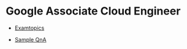 # Google Associate Cloud Engineer

- [Examtopics](https://www.examtopics.com/exams/google/associate-cloud-engineer/view/)
<!--

Q2

You need to create a custom VPC with a single subnet. The subnet's range must be as large as possible. Which range should you use?
A. 0.0.0.0/0
B. 10.0.0.0/8
C. 172.16.0.0/12
D. 192.168.0.0/16

B

In Google Cloud Platform (GCP), when creating a VPC network, you should use the IP ranges that are reserved for private networks as defined by the RFC 1918. Here are the private IP address ranges defined by RFC 1918:

10.0.0.0 to 10.255.255.255 (10.0.0.0/8)
172.16.0.0 to 172.31.255.255 (172.16.0.0/12)
192.168.0.0 to 192.168.255.255 (192.168.0.0/16)
From the provided options:

A. 0.0.0.0/0: This is not a private IP address range. It represents all possible IP addresses.

B. 10.0.0.0/8: This is a private IP range that covers all IP addresses from 10.0.0.0 to 10.255.255.255. It's the largest range among the options.

C. 172.16.0.0/12: This is a private IP range, but it's smaller than 10.0.0.0/8.

D. 192.168.0.0/16: This is also a private IP range, but it's smaller than both B and C.

So, if you want the subnet's range to be as large as possible:

The correct answer is B. 10.0.0.0/8.


Q3

You want to select and configure a cost-effective solution for relational data on Google Cloud Platform. You are working with a small set of operational data in one geographic location. You need to support point-in-time recovery. What should you do?
A. Select Cloud SQL (MySQL). Verify that the enable binary logging option is selected.
B. Select Cloud SQL (MySQL). Select the create failover replicas option.
C. Select Cloud Spanner. Set up your instance with 2 nodes.
D. Select Cloud Spanner. Set up your instance as multi-regional.

A

특정 시점 복구를 사용하려면 바이너리 로깅을 활성화해야 합니다. 

바이너리 로깅을 활성화하면 쓰기 성능이 약간 저하됩니다.

B가 적합하지 않은 이유는 Failover replicas는 특정 시점을 기록하지 않고 복구를 위해 마지막 상태만 백업하기 때문입니다. Cloud Spanner는 대규모 데이터 세트에 적합하므로 C, D가 올바르지 않습니다.


Q4

You want to configure autohealing for network load balancing for a group of Compute Engine instances that run in multiple zones, using the fewest possible steps.
You need to configure re-creation of VMs if they are unresponsive after 3 attempts of 10 seconds each. What should you do?
A. Create an HTTP load balancer with a backend configuration that references an existing instance group. Set the health check to healthy (HTTP)
B. Create an HTTP load balancer with a backend configuration that references an existing instance group. Define a balancing mode and set the maximum RPS to 10.
C. Create a managed instance group. Set the Autohealing health check to healthy (HTTP)
D. Create a managed instance group. Verify that the autoscaling setting is on.

C

A, B에 해당하는 로드 밸런서 상태 확인은 VM을 중지하고 새 VM을 회전시키지 않으며 트래픽을 정상 VM으로 만 리디렉션합니다. 특히 B는 RPS가 균형을 위해 VM에 대한 초당 요청은 치유와 관련 없음

또한, 자동 확장이 관련이 없으므로 D는 잘못되었습니다.


Q5

You are using multiple configurations for gcloud. You want to review the configured Kubernetes Engine cluster of an inactive configuration using the fewest possible steps. What should you do?
A. Use gcloud config configurations describe to review the output.
B. Use gcloud config configurations activate and gcloud config list to review the output.
C. Use kubectl config get-contexts to review the output.
D. Use kubectl config use-context and kubectl config view to review the output.

D

Answer A: Using `gcloud config configurations described` will only show you the details of the current configuration, not the Kubernetes Engine cluster of an inactive configuration.

Answer B: Using `gcloud config configurations activate` and `gcloud config list` to review the output will only show you the list of configurations and activate one of them, but it won't provide you with the details of the Kubernetes Engine cluster of an inactive configuration.

Answer C: Using `kubectl config get-contexts` will only list the available contexts, including their clusters, but it won't provide you with the details of the Kubernetes Engine cluster of an inactive configuration.


Q9

You are deploying an application to App Engine. You want the number of instances to scale based on request rate. You need at least 3 unoccupied instances at all times. Which scaling type should you use?
A. Manual Scaling with 3 instances.
B. Basic Scaling with min_instances set to 3.
C. Basic Scaling with max_instances set to 3.
D. Automatic Scaling with min_idle_instances set to 3.

D

Q11
You need a dynamic way of provisioning VMs on Compute Engine. The exact specifications will be in a dedicated configuration file. You want to follow Google's recommended practices. Which method should you use?
A. Deployment Manager
B. Cloud Composer
C. Managed Instance Group
D. Unmanaged Instance Group

A

Deployment Manager is a configuration management tool that allows you to define and deploy a set of resources, including Compute Engine VMs, in a declarative manner. 

Managed Instance Group (option C) and Unmanaged Instance Group (option D) are Compute Engine features that allow you to group related VM instances and manage them as a single entity. However, they do not provide a dynamic way of provisioning VMs based on a configuration file like Deployment Manager does.

Managed Instance Groups (MIG) and Unmanaged Instance Groups can be used for managing groups of identical instances, but they might not be as suitable for dynamic provisioning based on a configuration file, as they are designed for maintaining a specified number of instances in a group.


Q13
You have a Dockerfile that you need to deploy on Kubernetes Engine. What should you do?
A. Use kubectl app deploy <dockerfilename>.
B. Use gcloud app deploy <dockerfilename>.
C. Create a docker image from the Dockerfile and upload it to Container Registry. Create a Deployment YAML file to point to that image. Use kubectl to create the deployment with that file.
D. Create a docker image from the Dockerfile and upload it to Cloud Storage. Create a Deployment YAML file to point to that image. Use kubectl to create the deployment with that file.

C
도커파일에서 도커 이미지를 만들고 컨테이너 레지스트에 업로드 후 해당 이미지를 가리키는 배포 YAML 파일을 만들어야 함, 또한 kubectl을 사용하여 GKE로 푸시 처리함

참고로 컨테이너 레지스트리는 도커 파일이 저장되는 곳으로 GKE, Cloud Run 또는

App Engine flexible에 배포 가능함

A의 경우는 도커 파일만 언급되었고 컨테이너 이미지가 없어서 불가함


Q20
You created an instance of SQL Server 2017 on Compute Engine to test features in the new version. You want to connect to this instance using the fewest number of steps. What should you do?
A. Install a RDP client on your desktop. Verify that a firewall rule for port 3389 exists.
B. Install a RDP client in your desktop. Set a Windows username and password in the GCP Console. Use the credentials to log in to the instance.
C. Set a Windows password in the GCP Console. Verify that a firewall rule for port 22 exists. Click the RDP button in the GCP Console and supply the credentials to log in.
D. Set a Windows username and password in the GCP Console. Verify that a firewall rule for port 3389 exists. Click the RDP button in the GCP Console, and supply the credentials to log in.

D
RDP 클릭 시 사용자 이름과 암호를 묻는 메시지가 표시되므로
이러한 자격 증명을 설정하고 포트가 열려 있는지 확인 후 연결을 해야 함
RDP 클라이언트를 다운로드해도 콘솔에서 RDP 파일 다운로드가 필요하여 수행 단계가 복잡함

* Remote Desktop Protocol (원격 데스크톱 프로토콜)

Q21
You have one GCP account running in your default region and zone and another account running in a non-default region and zone. You want to start a new
Compute Engine instance in these two Google Cloud Platform accounts using the command line interface. What should you do?
A. Create two configurations using gcloud config configurations create [NAME]. Run gcloud config configurations activate [NAME] to switch between accounts when running the commands to start the Compute Engine instances.
B. Create two configurations using gcloud config configurations create [NAME]. Run gcloud configurations list to start the Compute Engine instances.
C. Activate two configurations using gcloud configurations activate [NAME]. Run gcloud config list to start the Compute Engine instances.
D. Activate two configurations using gcloud configurations activate [NAME]. Run gcloud configurations list to start the Compute Engine instances.

A

두 개의 컨피그를 생성 후 원하는 구성을 활성화하는 것이 맞음

또한 gcloud config list 명령은 현재 활성 구성에 대한 속성을 나열할 뿐 컨피그를 시작하지 않으며

gcloud config configurations create [NAME] 명령어를 사용하는 것이 맞음


Q23
You are building a pipeline to process time-series data. Which Google Cloud Platform services should you put in boxes 1,2,3, and 4?

A. Cloud Pub/Sub, Cloud Dataflow, Cloud Datastore, BigQuery
B. Firebase Messages, Cloud Pub/Sub, Cloud Spanner, BigQuery
C. Cloud Pub/Sub, Cloud Storage, BigQuery, Cloud Bigtable
D. Cloud Pub/Sub, Cloud Dataflow, Cloud Bigtable, BigQuery

D

BigTable은 time-series data 스토리지에 적합함


Q24
You have a project for your App Engine application that serves a development environment. The required testing has succeeded and you want to create a new project to serve as your production environment. What should you do?
A. Use gcloud to create the new project, and then deploy your application to the new project.
B. Use gcloud to create the new project and to copy the deployed application to the new project.
C. Create a Deployment Manager configuration file that copies the current App Engine deployment into a new project.
D. Deploy your application again using gcloud and specify the project parameter with the new project name to create the new project.

A

Option B is wrong as the option to use gcloud app cp does not exist.
Option C is wrong as Deployment Manager does not copy the application, but allows you to specify all the resources needed for your application in a declarative format using yaml


Q27
You have sensitive data stored in three Cloud Storage buckets and have enabled data access logging. You want to verify activities for a particular user for these buckets, using the fewest possible steps. You need to verify the addition of metadata labels and which files have been viewed from those buckets. What should you do?
A. Using the GCP Console, filter the Activity log to view the information.
B. Using the GCP Console, filter the Stackdriver log to view the information.
C. View the bucket in the Storage section of the GCP Console.
D. Create a trace in Stackdriver to view the information.

A

활동 로깅은 앱 사용자의 요청을 참조하기 때문

활동 로그와 감사 로그는 모두 stackdriver 로그이나 활동 로그는 사용자의 요청을 참조하고

감사 로그는 관리자의 요청을 참조함. 질문은 특정 사용자의 활동을 확인하고 싶다고 함


Q28
You are the project owner of a GCP project and want to delegate control to colleagues to manage buckets and files in Cloud Storage. You want to follow Google- recommended practices. Which IAM roles should you grant your colleagues?

A. Project Editor
B. Storage Admin
C. Storage Object Admin
D. Storage Object Creator

​

정답 : B

스토리지 관리자는 버킷 및 객체에 대한 모든 권한을 부여함
delegate를 통해 colleagues(동료)에게 권한을 위임한다는 문제가 핵심
(C) doesn't have control over the buckets.

Q29

You have an object in a Cloud Storage bucket that you want to share with an external company. The object contains sensitive data. You want access to the content to be removed after four hours. The external company does not have a Google account to which you can grant specific user-based access privileges. You want to use the most secure method that requires the fewest steps. What should you do?
A. Create a signed URL with a four-hour expiration and share the URL with the company.
B. Set object access to 'public' and use object lifecycle management to remove the object after four hours.
C. Configure the storage bucket as a static website and furnish the object's URL to the company. Delete the object from the storage bucket after four hours.
D. Create a new Cloud Storage bucket specifically for the external company to access. Copy the object to that bucket. Delete the bucket after four hours have passed.

A
Signed URL 사용하면 시간제한을 둘 수 있음
Answer C is incorrect because configuring the storage bucket as a static website would make the entire bucket contents available publicly, which is not secure.

Q30
You are creating a Google Kubernetes Engine (GKE) cluster with a cluster autoscaler feature enabled. You need to make sure that each node of the cluster will run a monitoring pod that sends container metrics to a third-party monitoring solution. What should you do?
A. Deploy the monitoring pod in a StatefulSet object.
B. Deploy the monitoring pod in a DaemonSet object.
C. Reference the monitoring pod in a Deployment object.
D. Reference the monitoring pod in a cluster initializer at the GKE cluster creation time.

B

Daemonset 개체에 모니터링 pod을 배포하면 모든 컨테니어 측정 항목을 내보낼 수 있음

DaemonSets ensure that one running instance of the pod is scheduled on every node in the cluster. This means that even if the cluster autoscaler scales the cluster up or down, the monitoring pod will continue to run on each node.


Q31
You want to send and consume Cloud Pub/Sub messages from your App Engine application. The Cloud Pub/Sub API is currently disabled. You will use a service account to authenticate your application to the API. You want to make sure your application can use Cloud Pub/Sub. What should you do?
A. Enable the Cloud Pub/Sub API in the API Library on the GCP Console.
B. Rely on the automatic enablement of the Cloud Pub/Sub API when the Service Account accesses it.
C. Use Deployment Manager to deploy your application. Rely on the automatic enablement of all APIs used by the application being deployed.
D. Grant the App Engine Default service account the role of Cloud Pub/Sub Admin. Have your application enable the API on the first connection to Cloud Pub/ Sub.

A
프로젝트에 Pub/Sub API 사용 설정을 먼저 활성화해야 함

Q34
You want to verify the IAM users and roles assigned within a GCP project named my-project. What should you do?
A. Run gcloud iam roles list. Review the output section.
B. Run gcloud iam service-accounts list. Review the output section.
C. Navigate to the project and then to the IAM section in the GCP Console. Review the members and roles.
D. Navigate to the project and then to the Roles section in the GCP Console. Review the roles and status.

C

프로젝트 선택 후 IAM 클릭 후 사용자와 역할을 확인해야 돼서 C가 정답

A는 역할에 대한 정보만 제공해서 오답, B는 서비스 계정만 제공해서 오답

D는 IAM 내부에 있는 내용이라서 오답

To verify the IAM users and roles assigned within a GCP project, you can navigate to the project and then to the IAM section in the GCP Console. In the IAM section, you can review the members and roles assigned to the project. This will allow you to see who has what level of access to the project resources.

Answer A is incorrect because it lists the roles available in the project, but it does not show the IAM users and roles assigned to those roles.

Answer B is incorrect because it lists the service accounts in the project, but it does not show the IAM users and roles assigned to those service accounts.

Answer D is incorrect because it lists the roles available in the project, but it does not show the IAM users and roles assigned to those roles.

Q37
You created a Google Cloud Platform project with an App Engine application inside the project. You initially configured the application to be served from the us- central region. Now you want the application to be served from the asia-northeast1 region. What should you do?
A. Change the default region property setting in the existing GCP project to asia-northeast1.
B. Change the region property setting in the existing App Engine application from us-central to asia-northeast1.
C. Create a second App Engine application in the existing GCP project and specify asia-northeast1 as the region to serve your application.
D. Create a new GCP project and create an App Engine application inside this new project. Specify asia-northeast1 as the region to serve your application.

D

프로젝트 내에 App Engine 애플리케이션이 하나만 있을 수 있기 때문
C는 GCP에 두 개의 앱 엔진 애플리케이션이 있을 수 없기 때문에 오답
또한, 생성된 후 App Engine 애플리케이션의 위치를 변경할 수 없기 때문에 A, B는 오답

Q40
You have an instance group that you want to load balance. You want the load balancer to terminate the client SSL session. The instance group is used to serve a public web application over HTTPS. You want to follow Google-recommended practices. What should you do?
A. Configure an HTTP(S) load balancer.
B. Configure an internal TCP load balancer.
C. Configure an external SSL proxy load balancer.
D. Configure an external TCP proxy load balancer.

A

Google recommends using an HTTP(S) load balancer for terminating SSL sessions and load-balancing traffic to an instance group serving a public web application over HTTPS.

Q41

You have 32 GB of data in a single file that you need to upload to a Nearline Storage bucket. The WAN connection you are using is rated at 1 Gbps, and you are the only one on the connection. You want to use as much of the rated 1 Gbps as possible to transfer the file rapidly. How should you upload the file?
A. Use the GCP Console to transfer the file instead of gsutil.
B. Enable parallel composite uploads using gsutil on the file transfer.
C. Decrease the TCP window size on the machine initiating the transfer.
D. Change the storage class of the bucket from Nearline to Multi-Regional.

B

Correct answer is B as the bandwidth is good and its a single file, gsutil parallel composite uploads can be used to split the large file and upload in parallel.Refer GCP documentation

Q47
You want to configure 10 Compute Engine instances for availability when maintenance occurs. Your requirements state that these instances should attempt to automatically restart if they crash. Also, the instances should be highly available including during system maintenance. What should you do?
A. Create an instance template for the instances. Set the 'Automatic Restart' to on. Set the 'On-host maintenance' to Migrate VM instance. Add the instance template to an instance group.
B. Create an instance template for the instances. Set 'Automatic Restart' to off. Set 'On-host maintenance' to Terminate VM instances. Add the instance template to an instance group.
C. Create an instance group for the instances. Set the 'Autohealing' health check to healthy (HTTP).
D. Create an instance group for the instance. Verify that the 'Advanced creation options' setting for 'do not retry machine creation' is set to off.

A

Q48
C. Set Content-Type metadata to application/pdf on the PDF file objects.


Q49
You have a virtual machine that is currently configured with 2 vCPUs and 4 GB of memory. It is running out of memory. You want to upgrade the virtual machine to have 8 GB of memory. What should you do?
A. Rely on live migration to move the workload to a machine with more memory.
B. Use gcloud to add metadata to the VM. Set the key to required-memory-size and the value to 8 GB.
C. Stop the VM, change the machine type to n1-standard-8, and start the VM.
D. Stop the VM, increase the memory to 8 GB, and start the VM.

D

n1-standard-8은 8GB 메모리가 아니라 8개의 CPU 사용을 의미함

VM 인스턴스를 중지하지 않고 메모리 증설은 불가함

Q50
You have production and test workloads that you want to deploy on Compute Engine. Production VMs need to be in a different subnet than the test VMs. All the
VMs must be able to reach each other over Internal IP without creating additional routes. You need to set up VPC and the 2 subnets. Which configuration meets these requirements?
A. Create a single custom VPC with 2 subnets. Create each subnet in a different region and with a different CIDR range.
B. Create a single custom VPC with 2 subnets. Create each subnet in the same region and with the same CIDR range.
C. Create 2 custom VPCs, each with a single subnet. Create each subnet in a different region and with a different CIDR range.
D. Create 2 custom VPCs, each with a single subnet. Create each subnet in the same region and with the same CIDR range.

A
동일한 지역에서 같은 CIDR IP 범위를 가질 수 없기 때문에 B는 답이 아님

서브넷의 기본 및 보조 범위는 할당 된 범위, 동일한 네트워크에 있는 

다른 서브넷의 기본 또는 보조 범위와 겹칠 수 없음. 

또한, VPC는 본질적으로 글로벌이며, 서브넷은 지역적이지만 전 세계적으로 연결됨

그래서 서로 다른 서브넷에 대해 1개의 VPC와 서로 다른 CIDR을 만드는 것이 목적으로 충분함


Q52
Your company has a Google Cloud Platform project that uses BigQuery for data warehousing. Your data science team changes frequently and has few members.
You need to allow members of this team to perform queries. You want to follow Google-recommended practices. What should you do?
A. 1. Create an IAM entry for each data scientist's user account. 2. Assign the BigQuery jobUser role to the group.
B. 1. Create an IAM entry for each data scientist's user account. 2. Assign the BigQuery dataViewer user role to the group.
C. 1. Create a dedicated Google group in Cloud Identity. 2. Add each data scientist's user account to the group. 3. Assign the BigQuery jobUser role to the group.
D. 1. Create a dedicated Google group in Cloud Identity. 2. Add each data scientist's user account to the group. 3. Assign the BigQuery dataViewer user role to the group.

C

dataViewer는 사용자가 뷰에서 쿼리를 수행하고 데이터를 가져올 수 없어 B, D는 오답

Q53
A. 1. Create an ingress firewall rule with the following settings: ג€¢ Targets: all instances ג€¢ Source filter: IP ranges (with the range set to 10.0.2.0/24) ג€¢ Protocols: allow all 2. Create an ingress firewall rule with the following settings: ג€¢ Targets: all instances ג€¢ Source filter: IP ranges (with the range set to 10.0.1.0/24) ג€¢ Protocols: allow all
B. 1. Create an ingress firewall rule with the following settings: ג€¢ Targets: all instances with tier #2 service account ג€¢ Source filter: all instances with tier #1 service account ג€¢ Protocols: allow TCP:8080 2. Create an ingress firewall rule with the following settings: ג€¢ Targets: all instances with tier #3 service account ג€¢ Source filter: all instances with tier #2 service account ג€¢ Protocols: allow TCP: 8080
C. 1. Create an ingress firewall rule with the following settings: ג€¢ Targets: all instances with tier #2 service account ג€¢ Source filter: all instances with tier #1 service account ג€¢ Protocols: allow all 2. Create an ingress firewall rule with the following settings: ג€¢ Targets: all instances with tier #3 service account ג€¢ Source filter: all instances with tier #2 service account ג€¢ Protocols: allow all
D. 1. Create an egress firewall rule with the following settings: ג€¢ Targets: all instances ג€¢ Source filter: IP ranges (with the range set to 10.0.2.0/24) ג€¢ Protocols: allow TCP: 8080 2. Create an egress firewall rule with the following settings: ג€¢ Targets: all instances ג€¢ Source filter: IP ranges (with the range set to 10.0.1.0/24) ג€¢ Protocols: allow TCP: 8080

B

This question is designed to waste your time during the exam by making you read all those long answers. Remember that part of exam technique is not about knowing the product at all, but understanding multiple choice questions.

For example when two answers are very similar to each other, this can increase the likelihood that the correct answer is one of those two.

In this case it's an easy process of elimination as all answers are similar, we just need to filter out the wrong ones (and whacking the wrong answer in an exam is sometimes the best way to find the right one).

Two answers mention port 8080, and two mention all ports. Obviously we just need port 8080, so we can immediately eliminate those two questions that want all ports open. That gives us a 50/50 chance of getting this question right.

Of the remaining answers, one says "ingress" and the other "egress". We know that by default egress is permitted and ingress is not, so that makes "b" the only surviving choice.

Q54
You are given a project with a single Virtual Private Cloud (VPC) and a single subnetwork in the us-central1 region. There is a Compute Engine instance hosting an application in this subnetwork. You need to deploy a new instance in the same project in the europe-west1 region. This new instance needs access to the application. You want to follow Google-recommended practices. What should you do?
A. 1. Create a subnetwork in the same VPC, in europe-west1. 2. Create the new instance in the new subnetwork and use the first instance's private address as the endpoint.
B. 1. Create a VPC and a subnetwork in europe-west1. 2. Expose the application with an internal load balancer. 3. Create the new instance in the new subnetwork and use the load balancer's address as the endpoint.
C. 1. Create a subnetwork in the same VPC, in europe-west1. 2. Use Cloud VPN to connect the two subnetworks. 3. Create the new instance in the new subnetwork and use the first instance's private address as the endpoint.
D. 1. Create a VPC and a subnetwork in europe-west1. 2. Peer the 2 VPCs. 3. Create the new instance in the new subnetwork and use the first instance's private address as the endpoint.

A

ANSWER A is the correct answer because it follows Google's recommended practices of using a single VPC per project and creating a new subnetwork in the same VPC in the europe-west1 region. This allows the new instance to communicate with the existing instance using its private IP address as the endpoint.
ANSWER D is incorrect because VPC peering only works between VPCs in the same region, so it would not be possible to peer the existing VPC in us-central1 with a new VPC in europe-west1.

Q56

You have a website hosted on App Engine standard environment. You want 1% of your users to see a new test version of the website. You want to minimize complexity. What should you do?
A. Deploy the new version in the same application and use the --migrate option.
B. Deploy the new version in the same application and use the --splits option to give a weight of 99 to the current version and a weight of 1 to the new version.
C. Create a new App Engine application in the same project. Deploy the new version in that application. Use the App Engine library to proxy 1% of the requests to the new version.
D. Create a new App Engine application in the same project. Deploy the new version in that application. Configure your network load balancer to send 1% of the traffic to that new application.

B

--splits는 각 버전으로 이동해야 하는 트래픽 비율을 설명하는 키-값 쌍임

분할된 값이 함께 더해져 가중치로 사용됨

Q59
You are the organization and billing administrator for your company. The engineering team has the Project Creator role on the organization. You do not want the engineering team to be able to link projects to the billing account. Only the finance team should be able to link a project to a billing account, but they should not be able to make any other changes to projects. What should you do?
A. Assign the finance team only the Billing Account User role on the billing account.
B. Assign the engineering team only the Billing Account User role on the billing account.
C. Assign the finance team the Billing Account User role on the billing account and the Project Billing Manager role on the organization.
D. Assign the engineering team the Billing Account User role on the billing account and the Project Billing Manager role on the organization.

you can't link project to billing accounts without Project billing manager.
C is Correct


Q60
You have an application running in Google Kubernetes Engine (GKE) with cluster autoscaling enabled. The application exposes a TCP endpoint. There are several replicas of this application. You have a Compute Engine instance in the same region, but in another Virtual Private Cloud (VPC), called gce-network, that has no overlapping IP ranges with the first VPC. This instance needs to connect to the application on GKE. You want to minimize effort. What should you do?
A. 1. In GKE, create a Service of type LoadBalancer that uses the application's Pods as backend. 2. Set the service's externalTrafficPolicy to Cluster. 3. Configure the Compute Engine instance to use the address of the load balancer that has been created.
B. 1. In GKE, create a Service of type NodePort that uses the application's Pods as backend. 2. Create a Compute Engine instance called proxy with 2 network interfaces, one in each VPC. 3. Use iptables on this instance to forward traffic from gce-network to the GKE nodes. 4. Configure the Compute Engine instance to use the address of proxy in gce-network as endpoint.
C. 1. In GKE, create a Service of type LoadBalancer that uses the application's Pods as backend. 2. Add an annotation to this service: cloud.google.com/load-balancer-type: Internal 3. Peer the two VPCs together. 4. Configure the Compute Engine instance to use the address of the load balancer that has been created.
D. 1. In GKE, create a Service of type LoadBalancer that uses the application's Pods as backend. 2. Add a Cloud Armor Security Policy to the load balancer that whitelists the internal IPs of the MIG's instances. 3. Configure the Compute Engine instance to use the address of the load balancer that has been created.

C
둘 다 다른 VPC에 있기 때문에 VPC 피어링이 필요하며

A는 최소한의 노력이지만, 애플리케이션을 인터넷에 노출해야 되므로 추천하지 않는 방식

Q62
You want to run a single caching HTTP reverse proxy on GCP for a latency-sensitive website. This specific reverse proxy consumes almost no CPU. You want to have a 30-GB in-memory cache, and need an additional 2 GB of memory for the rest of the processes. You want to minimize cost. How should you run this reverse proxy?
A. Create a Cloud Memorystore for Redis instance with 32-GB capacity.
B. Run it on Compute Engine, and choose a custom instance type with 6 vCPUs and 32 GB of memory.
C. Package it in a container image, and run it on Kubernetes Engine, using n1-standard-32 instances as nodes.
D. Run it on Compute Engine, choose the instance type n1-standard-1, and add an SSD persistent disk of 32 GB.

A

ANSWER A is the most cost-effective solution for running a caching HTTP reverse proxy on GCP. Cloud Memorystore for Redis is a managed service that provides an in-memory cache for your applications. It offers a high throughput and low latency access to the Redis protocol. Cloud Memorystore offers an SLA of 99.9% availability and automatic failover for Redis instances. In this case, a 32-GB Redis instance is sufficient to accommodate the 30-GB cache and the additional 2 GB of memory required for the rest of the processes. This solution is highly scalable and allows you to increase the size of the Redis instance as your needs grow.

Answer D is wrong
This option involves using a general-purpose Compute Engine instance type with a relatively small amount of memory (n1-standard-1).
Adding an SSD persistent disk of 32 GB can be more expensive compared to using Cloud Memorystore for Redis.
While it's possible to achieve the desired configuration with Compute Engine, it might be overprovisioned in terms of CPU resources (n1-standard-1 has 1 vCPU).

Q63

You are hosting an application on bare-metal servers in your own data center. The application needs access to Cloud Storage. However, security policies prevent the servers hosting the application from having public IP addresses or access to the internet. You want to follow Google-recommended practices to provide the application with access to Cloud Storage. What should you do?
A. 1. Use nslookup to get the IP address for storage.googleapis.com. 2. Negotiate with the security team to be able to give a public IP address to the servers. 3. Only allow egress traffic from those servers to the IP addresses for storage.googleapis.com.
B. 1. Using Cloud VPN, create a VPN tunnel to a Virtual Private Cloud (VPC) in Google Cloud. 2. In this VPC, create a Compute Engine instance and install the Squid proxy server on this instance. 3. Configure your servers to use that instance as a proxy to access Cloud Storage.
C. 1. Use Migrate for Compute Engine (formerly known as Velostrata) to migrate those servers to Compute Engine. 2. Create an internal load balancer (ILB) that uses storage.googleapis.com as backend. 3. Configure your new instances to use this ILB as proxy.
D. 1. Using Cloud VPN or Interconnect, create a tunnel to a VPC in Google Cloud. 2. Use Cloud Router to create a custom route advertisement for 199.36.153.4/30. Announce that network to your on-premises network through the VPN tunnel. 3. In your on-premises network, configure your DNS server to resolve *.googleapis.com as a CNAME to restricted.googleapis.com.

D

Google Cloud Interconnect is a service that provides a dedicated and high-bandwidth connection between your on-premises network and Google Cloud.

Here's the rationale for choosing Option D:

Secure Connection with VPN/Interconnect: By using Cloud VPN or Interconnect, you establish a secure connection between your on-premises network and a Virtual Private Cloud (VPC) in Google Cloud. This ensures encrypted communication between your on-premises servers and Google Cloud.

Custom Route Advertisement: Cloud Router allows you to create custom route advertisements. By advertising a specific network (199.36.153.4/30), you can control the routing of traffic from your on-premises network to Google Cloud.

DNS Resolution: By configuring your DNS server to resolve *.googleapis.com as a CNAME to restricted.googleapis.com, you effectively redirect DNS requests for Cloud Storage to a restricted domain. This helps in adhering to security policies that prevent direct access to storage.googleapis.com.

Options A, B, and C are less suitable for the described scenario:

Option A: Giving public IP addresses to servers would violate the security policy. Restricting egress traffic to specific IP addresses may be challenging due to the dynamic nature of Google Cloud services.

Option B: While using a proxy is a common practice, it introduces an additional layer and may not be necessary in this scenario. It might also add complexity and latency to the data access.

Option C: Migrating servers to Compute Engine and using an internal load balancer for Cloud Storage access is a significant change that might not be necessary and could involve more complexity than needed.

Q64
You want to deploy an application on Cloud Run that processes messages from a Cloud Pub/Sub topic. You want to follow Google-recommended practices. What should you do?
A. 1. Create a Cloud Function that uses a Cloud Pub/Sub trigger on that topic. 2. Call your application on Cloud Run from the Cloud Function for every message.
B. 1. Grant the Pub/Sub Subscriber role to the service account used by Cloud Run. 2. Create a Cloud Pub/Sub subscription for that topic. 3. Make your application pull messages from that subscription.
C. 1. Create a service account. 2. Give the Cloud Run Invoker role to that service account for your Cloud Run application. 3. Create a Cloud Pub/Sub subscription that uses that service account and uses your Cloud Run application as the push endpoint.
D. 1. Deploy your application on Cloud Run on GKE with the connectivity set to Internal. 2. Create a Cloud Pub/Sub subscription for that topic. 3. In the same Google Kubernetes Engine cluster as your application, deploy a container that takes the messages and sends them to your application.

C

Q65
You need to deploy an application, which is packaged in a container image, in a new project. The application exposes an HTTP endpoint and receives very few requests per day. You want to minimize costs. What should you do?
A. Deploy the container on Cloud Run.
B. Deploy the container on Cloud Run on GKE.
C. Deploy the container on App Engine Flexible.
D. Deploy the container on GKE with cluster autoscaling and horizontal pod autoscaling enabled.

A

CloudRun 서비스는 HTTP 엔드 포인트를 노출하며, 하루에 거의 요청이 없기 때문에 GKE까지는 필요 없음
또한, CloudRun은 트래픽에 따라 즉시 0에서 자동으로 확장 및 축소되며
사용하는 정확한 리소스에 대해서만 비용을 청구함

A, as it does not include the infra services and its cheaper

Cloud Run
Cloud Run is a fully managed compute platform provided by Google Cloud that automatically scales your containerized applications. It is designed to abstract away the underlying infrastructure and allows developers to focus on building and deploying applications without managing the infrastructure.

Q66

Your company has an existing GCP organization with hundreds of projects and a billing account. Your company recently acquired another company that also has hundreds of projects and its own billing account. You would like to consolidate all GCP costs of both GCP organizations onto a single invoice. You would like to consolidate all costs as of tomorrow. What should you do?
A. Link the acquired company's projects to your company's billing account.
B. Configure the acquired company's billing account and your company's billing account to export the billing data into the same BigQuery dataset.
C. Migrate the acquired company's projects into your company's GCP organization. Link the migrated projects to your company's billing account.
D. Create a new GCP organization and a new billing account. Migrate the acquired company's projects and your company's projects into the new GCP organization and link the projects to the new billing account.

A

A is correct because linking all projects of the acquired organization to the main organization’s billing account will generate a single bill for all projects.
D is incorrect because there is no need to create a new organization for this.

Q67

You built an application on Google Cloud that uses Cloud Spanner. Your support team needs to monitor the environment but should not have access to table data.
You need a streamlined solution to grant the correct permissions to your support team, and you want to follow Google-recommended practices. What should you do?
A. Add the support team group to the roles/monitoring.viewer role
B. Add the support team group to the roles/spanner.databaseUser role.
C. Add the support team group to the roles/spanner.databaseReader role.
D. Add the support team group to the roles/stackdriver.accounts.viewer role.

A

Q68
For analysis purposes, you need to send all the logs from all of your Compute Engine instances to a BigQuery dataset called platform-logs. You have already installed the Cloud Logging agent on all the instances. You want to minimize cost. What should you do?
A. 
1. Give the BigQuery Data Editor role on the platform-logs dataset to the service accounts used by your instances. 
2. Update your instances' metadata to add the following value: logs-destination: bq://platform-logs.

B. 
1. In Cloud Logging, create a logs export with a Cloud Pub/Sub topic called logs as a sink. 
2. Create a Cloud Function that is triggered by messages in the logs topic. 
3. Configure that Cloud Function to drop logs that are not from Compute Engine and to insert Compute Engine logs in the platform-logs dataset.

C. 
1. In Cloud Logging, create a filter to view only Compute Engine logs. 
2. Click Create Export. 
3. Choose BigQuery as Sink Service, and the platform-logs dataset as Sink Destination.

D. 
1. Create a Cloud Function that has the BigQuery User role on the platform-logs dataset. 
2. Configure this Cloud Function to create a BigQuery Job that executes this query: INSERT INTO dataset.platform-logs (timestamp, log) SELECT timestamp, log FROM compute.logs WHERE timestamp > DATE_SUB(CURRENT_DATE(), INTERVAL 1 DAY) 
3. Use Cloud Scheduler to trigger this Cloud Function once a day.

C

Q69
You are using Deployment Manager to create a Google Kubernetes Engine cluster. Using the same Deployment Manager deployment, you also want to create a
DaemonSet in the kube-system namespace of the cluster. You want a solution that uses the fewest possible services. What should you do?
A. Add the cluster's API as a new Type Provider in Deployment Manager, and use the new type to create the DaemonSet.
B. Use the Deployment Manager Runtime Configurator to create a new Config resource that contains the DaemonSet definition.
C. With Deployment Manager, create a Compute Engine instance with a startup script that uses kubectl to create the DaemonSet.
D. In the cluster's definition in Deployment Manager, add a metadata that has kube-system as key and the DaemonSet manifest as value.

A

Q70 (*)
You are building an application that will run in your data center. The application will use Google Cloud Platform (GCP) services like AutoML. You created a service account that has appropriate access to AutoML. You need to enable authentication to the APIs from your on-premises environment. What should you do?
A. Use service account credentials in your on-premises application.
B. Use gcloud to create a key file for the service account that has appropriate permissions.
C. Set up direct interconnect between your data center and Google Cloud Platform to enable authentication for your on-premises applications.
D. Go to the IAM & admin console, grant a user account permissions similar to the service account permissions, and use this user account for authentication from your data center.

B

B resolve the requirement, and yes, C is a prerequisite for B, but only C doesn't solve the scenery.

Q73 (*)
You are setting up a Windows VM on Compute Engine and want to make sure you can log in to the VM via RDP. What should you do?
A. After the VM has been created, use your Google Account credentials to log in into the VM.
B. After the VM has been created, use gcloud compute reset-windows-password to retrieve the login credentials for the VM.
C. When creating the VM, add metadata to the instance using 'windows-password' as the key and a password as the value.
D. After the VM has been created, download the JSON private key for the default Compute Engine service account. Use the credentials in the JSON file to log in to the VM.

B

VM 생성 후 gcloud compute reset-windows-password를 사용하여
VM의 로그인 사용자 인증 정보를 검색
사용자가 윈도우 가상 머신 인스턴스의 비밀번호를 재 설정하고 검색할 수 있으며
윈도우 계정이 없는 경우 이 명령을 사용하면 계정이 생성되고 해당 새 계정의 암호가 반환됨

Q74
You want to configure an SSH connection to a single Compute Engine instance for users in the dev1 group. This instance is the only resource in this particular
Google Cloud Platform project that the dev1 users should be able to connect to. What should you do?
A. Set metadata to enable-oslogin=true for the instance. Grant the dev1 group the compute.osLogin role. Direct them to use the Cloud Shell to ssh to that instance.
B. Set metadata to enable-oslogin=true for the instance. Set the service account to no service account for that instance. Direct them to use the Cloud Shell to ssh to that instance.
C. Enable block project wide keys for the instance. Generate an SSH key for each user in the dev1 group. Distribute the keys to dev1 users and direct them to use their third-party tools to connect.
D. Enable block project wide keys for the instance. Generate an SSH key and associate the key with that instance. Distribute the key to dev1 users and direct them to use their third-party tools to connect.

A

개인 키를 배포하거나 다른 사람을 위해 SSH 키를 생성하면 안 되므로 C, D는 오답

B는 인스턴스에 SSH가 필요한 개발 그룹과 관련이 없는 서비스 계정에 대한 부분이라 오답


Q75
You need to produce a list of the enabled Google Cloud Platform APIs for a GCP project using the gcloud command line in the Cloud Shell. The project name is my-project. What should you do?
A. Run gcloud projects list to get the project ID, and then run gcloud services list --project <project ID>.
B. Run gcloud init to set the current project to my-project, and then run gcloud services list --available.
C. Run gcloud info to view the account value, and then run gcloud services list --account <Account>.
D. Run gcloud projects describe <project ID> to verify the project value, and then run gcloud services list --available.

A

For those, who have doubts:

`gcloud services list --available` returns not only the enabled services in the project but also services that CAN be enabled. Therefore, option B is incorrect.

Q78
You are using Google Kubernetes Engine with autoscaling enabled to host a new application. You want to expose this new application to the public, using HTTPS on a public IP address. What should you do?
A. Create a Kubernetes Service of type NodePort for your application, and a Kubernetes Ingress to expose this Service via a Cloud Load Balancer.
B. Create a Kubernetes Service of type ClusterIP for your application. Configure the public DNS name of your application using the IP of this Service.
C. Create a Kubernetes Service of type NodePort to expose the application on port 443 of each node of the Kubernetes cluster. Configure the public DNS name of your application with the IP of every node of the cluster to achieve load-balancing.
D. Create a HAProxy pod in the cluster to load-balance the traffic to all the pods of the application. Forward the public traffic to HAProxy with an iptable rule. Configure the DNS name of your application using the public IP of the node HAProxy is running on.

A

HAProxy is HTTP only, doesnt support HTTPS, so you can reject option D
Cluster IP - is an internal IP, you cannot expose public externally. reject option B

out of option A and C
C, port 443 is https but public DNS is not going to give you a load balancing
A is the right choice,
kubernets ingress exposes HTTPS

Q81
You are operating a Google Kubernetes Engine (GKE) cluster for your company where different teams can run non-production workloads. Your Machine Learning
(ML) team needs access to Nvidia Tesla P100 GPUs to train their models. You want to minimize effort and cost. What should you do?
A. Ask your ML team to add the ג€accelerator: gpuג€ annotation to their pod specification.
B. Recreate all the nodes of the GKE cluster to enable GPUs on all of them.
C. Create your own Kubernetes cluster on top of Compute Engine with nodes that have GPUs. Dedicate this cluster to your ML team.
D. Add a new, GPU-enabled, node pool to the GKE cluster. Ask your ML team to add the cloud.google.com/gke -accelerator: nvidia-tesla-p100 nodeSelector to their pod specification.

D

Q82
Your VMs are running in a subnet that has a subnet mask of 255.255.255.240. The current subnet has no more free IP addresses and you require an additional
10 IP addresses for new VMs. The existing and new VMs should all be able to reach each other without additional routes. What should you do?
A. Use gcloud to expand the IP range of the current subnet.
B. Delete the subnet, and recreate it using a wider range of IP addresses.
C. Create a new project. Use Shared VPC to share the current network with the new project.
D. Create a new subnet with the same starting IP but a wider range to overwrite the current subnet.

A

Q84
A. Create two configurations using gcloud config. Write a script that sets configurations as active, individually. For each configuration, use gcloud compute instances list to get a list of compute resources.

Q85
You have a large 5-TB AVRO file stored in a Cloud Storage bucket. Your analysts are proficient only in SQL and need access to the data stored in this file. You want to find a cost-effective way to complete their request as soon as possible. What should you do?
A. Load data in Cloud Datastore and run a SQL query against it.
B. Create a BigQuery table and load data in BigQuery. Run a SQL query on this table and drop this table after you complete your request.
C. Create external tables in BigQuery that point to Cloud Storage buckets and run a SQL query on these external tables to complete your request.
D. Create a Hadoop cluster and copy the AVRO file to NDFS by compressing it. Load the file in a hive table and provide access to your analysts so that they can run SQL queries.
C

Q87
You deployed an LDAP server on Compute Engine that is reachable via TLS through port 636 using UDP. You want to make sure it is reachable by clients over that port. What should you do?
A. Add the network tag allow-udp-636 to the VM instance running the LDAP server.
B. Create a route called allow-udp-636 and set the next hop to be the VM instance running the LDAP server.
C. Add a network tag of your choice to the instance. Create a firewall rule to allow ingress on UDP port 636 for that network tag.
D. Add a network tag of your choice to the instance running the LDAP server. Create a firewall rule to allow egress on UDP port 636 for that network tag.

C

*allow ingress*

LDAP stands for Lightweight Directory Access Protocol. It is a protocol used for accessing and maintaining distributed directory information services over an Internet Protocol (IP) network. LDAP is often used as a standard way for clients to search and update information in a directory service, which is a hierarchical and distributed database that stores information about users, groups, and other resources in a network.


Q90
You want to configure a solution for archiving data in a Cloud Storage bucket. The solution must be cost-effective. Data with multiple versions should be archived after 30 days. Previous versions are accessed once a month for reporting. This archive data is also occasionally updated at month-end. What should you do?
A. Add a bucket lifecycle rule that archives data with newer versions after 30 days to Coldline Storage.
B. Add a bucket lifecycle rule that archives data with newer versions after 30 days to Nearline Storage.
C. Add a bucket lifecycle rule that archives data from regional storage after 30 days to Coldline Storage.
D. Add a bucket lifecycle rule that archives data from regional storage after 30 days to Nearline Storage.

B

Nearline has min storage of 30 days, while Coldline has 90 days.

Q92
You want to select and configure a solution for storing and archiving data on Google Cloud Platform. You need to support compliance objectives for data from one geographic location. This data is archived after 30 days and needs to be accessed annually. What should you do?
A. Select Multi-Regional Storage. Add a bucket lifecycle rule that archives data after 30 days to Coldline Storage.
B. Select Multi-Regional Storage. Add a bucket lifecycle rule that archives data after 30 days to Nearline Storage.
C. Select Regional Storage. Add a bucket lifecycle rule that archives data after 30 days to Nearline Storage.
D. Select Regional Storage. Add a bucket lifecycle rule that archives data after 30 days to Coldline Storage.

D

The main thing here is how often the data is retrieved. The question is saying that data needs to be accessed annually - i.e. once a year. Therefore, you should choose Coldline Storage, as it implies less frequent access than Nearline. (Archival Storage would fit even better but there's no such option)

From the link you provided:

"Nearline Storage is ideal for data you plan to read or modify on average once per month or less."

and

"Coldline Storage is ideal for data you plan to read or modify at most once a quarter. "

Q93
Your company uses BigQuery for data warehousing. Over time, many different business units in your company have created 1000+ datasets across hundreds of projects. Your CIO wants you to examine all datasets to find tables that contain an employee_ssn column. You want to minimize effort in performing this task.
What should you do?
A. Go to Data Catalog and search for employee_ssn in the search box.
B. Write a shell script that uses the bq command line tool to loop through all the projects in your organization.
C. Write a script that loops through all the projects in your organization and runs a query on INFORMATION_SCHEMA.COLUMNS view to find the employee_ssn column.
D. Write a Cloud Dataflow job that loops through all the projects in your organization and runs a query on INFORMATION_SCHEMA.COLUMNS view to find employee_ssn column.

A

Data Catalog lets you search and tag entries such as BigQuery tables with metadata. Some examples of metadata that you can use for tagging include public and private tags, data stewards, and rich text overview.

Q94
You create a Deployment with 2 replicas in a Google Kubernetes Engine cluster that has a single preemptible node pool. After a few minutes, you use kubectl to examine the status of your Pod and observe that one of them is still in Pending status:

What is the most likely cause?
A. The pending Pod's resource requests are too large to fit on a single node of the cluster.
B. Too many Pods are already running in the cluster, and there are not enough resources left to schedule the pending Pod.
C. The node pool is configured with a service account that does not have permission to pull the container image used by the pending Pod.
D. The pending Pod was originally scheduled on a node that has been preempted between the creation of the Deployment and your verification of the Pods' status. It is currently being rescheduled on a new node.
D

When one of the nodes from the node pool is down because its a preemtible, all of their pods go down and the kube controller (which is an element running on control plance ) reallocates the pods to other nodes from their node pools and then those pods rill show as running (if the nodes accomplish the resource quotas) .
So basically what happend here is that we just did a kubectl get pods command inthe mid time where one of the nodes from the node pool went down and the cluster tried to reposition the pods into other nodes

Q96
Your company implemented BigQuery as an enterprise data warehouse. Users from multiple business units run queries on this data warehouse. However, you notice that query costs for BigQuery are very high, and you need to control costs. Which two methods should you use? (Choose two.)
A. Split the users from business units to multiple projects.
B. Apply a user- or project-level custom query quota for BigQuery data warehouse.
C. Create separate copies of your BigQuery data warehouse for each business unit.
D. Split your BigQuery data warehouse into multiple data warehouses for each business unit.
E. Change your BigQuery query model from on-demand to flat rate. Apply the appropriate number of slots to each Project.

BE

Q97
You are building a product on top of Google Kubernetes Engine (GKE). You have a single GKE cluster. For each of your customers, a Pod is running in that cluster, and your customers can run arbitrary code inside their Pod. You want to maximize the isolation between your customers' Pods. What should you do?
A. Use Binary Authorization and whitelist only the container images used by your customers' Pods.
B. Use the Container Analysis API to detect vulnerabilities in the containers used by your customers' Pods.
C. Create a GKE node pool with a sandbox type configured to gvisor. Add the parameter runtimeClassName: gvisor to the specification of your customers' Pods.
D. Use the cos_containerd image for your GKE nodes. Add a nodeSelector with the value cloud.google.com/gke-os-distribution: cos_containerd to the specification of your customers' Pods.
C

gVisor is the way to isolate. 

Q98
C. Change the primary key to not have monotonically increasing values.

Q101
You need to host an application on a Compute Engine instance in a project shared with other teams. You want to prevent the other teams from accidentally causing downtime on that application. Which feature should you use?
A. Use a Shielded VM.
B. Use a Preemptible VM.
C. Use a sole-tenant node.
D. Enable deletion protection on the instance.

D
실수를 방지하기 위해서는 인스턴스에 deleteProtection 속성을 설정하여 삭제되지 않도록 해야 함


Q102

Your organization needs to grant users access to query datasets in BigQuery but prevent them from accidentally deleting the datasets. You want a solution that follows Google-recommended practices. What should you do?
A. Add users to roles/bigquery user role only, instead of roles/bigquery dataOwner.
B. Add users to roles/bigquery dataEditor role only, instead of roles/bigquery dataOwner.
C. Create a custom role by removing delete permissions, and add users to that role only.
D. Create a custom role by removing delete permissions. Add users to the group, and then add the group to the custom role.

D


Q103
You have a developer laptop with the Cloud SDK installed on Ubuntu. The Cloud SDK was installed from the Google Cloud Ubuntu package repository. You want to test your application locally on your laptop with Cloud Datastore. What should you do?
A. Export Cloud Datastore data using gcloud datastore export.
B. Create a Cloud Datastore index using gcloud datastore indexes create.
C. Install the google-cloud-sdk-datastore-emulator component using the apt get install command.
D. Install the cloud-datastore-emulator component using the gcloud components install command.

D

Q104
Your company set up a complex organizational structure on Google Cloud. The structure includes hundreds of folders and projects. Only a few team members should be able to view the hierarchical structure. You need to assign minimum permissions to these team members, and you want to follow Google-recommended practices. What should you do?
A. Add the users to roles/browser role.
B. Add the users to roles/iam.roleViewer role.
C. Add the users to a group, and add this group to roles/browser.
D. Add the users to a group, and add this group to roles/iam.roleViewer role.

C

Browser - Read access to browse the hierarchy for a project, including the folder, organization, and allow policy

hierarchical : Browser


Q105
Your company has a single sign-on (SSO) identity provider that supports Security Assertion Markup Language (SAML) integration with service providers. Your company has users in Cloud Identity. You would like users to authenticate using your company's SSO provider. What should you do?
A. In Cloud Identity, set up SSO with Google as an identity provider to access custom SAML apps.
B. In Cloud Identity, set up SSO with a third-party identity provider with Google as a service provider.
C. Obtain OAuth 2.0 credentials, configure the user consent screen, and set up OAuth 2.0 for Mobile & Desktop Apps.
D. Obtain OAuth 2.0 credentials, configure the user consent screen, and set up OAuth 2.0 for Web Server Applications.

B

Q109
Your organization has user identities in Active Directory. Your organization wants to use Active Directory as their source of truth for identities. Your organization wants to have full control over the Google accounts used by employees for all Google services, including your Google Cloud Platform (GCP) organization. What should you do?
A. Use Google Cloud Directory Sync (GCDS) to synchronize users into Cloud Identity.
B. Use the cloud Identity APIs and write a script to synchronize users to Cloud Identity.
C. Export users from Active Directory as a CSV and import them to Cloud Identity via the Admin Console.
D. Ask each employee to create a Google account using self signup. Require that each employee use their company email address and password.

A
GCDS를 사용하면 AD/LDAP 서비스의 사용자, 그룹 및 기타 데이터를

구글 클라우드 도메인 디렉터리로 동기화할 수 있음

Q110
You have successfully created a development environment in a project for an application. This application uses Compute Engine and Cloud SQL. Now you need to create a production environment for this application. The security team has forbidden the existence of network routes between these 2 environments and has asked you to follow Google-recommended practices. What should you do?
A. Create a new project, enable the Compute Engine and Cloud SQL APIs in that project, and replicate the setup you have created in the development environment.
B. Create a new production subnet in the existing VPC and a new production Cloud SQL instance in your existing project, and deploy your application using those resources.
C. Create a new project, modify your existing VPC to be a Shared VPC, share that VPC with your new project, and replicate the setup you have in the development environment in that new project in the Shared VPC.
D. Ask the security team to grant you the Project Editor role in an existing production project used by another division of your company. Once they grant you that role, replicate the setup you have in the development environment in that project.

A

모범 사례는 프로덕션 환경의 경우 새로운 프로젝트를 만드는 것

공유 VPC는 보안 팀의 규칙을 위반하는 방식이기 때문에 제외

또한, 프로젝트 설정에서 복제하는 것은 모범 사례가 아님

Q115

You need to reduce GCP service costs for a division of your company using the fewest possible steps. You need to turn off all configured services in an existing
GCP project. What should you do?
A. 1. Verify that you are assigned the Project Owners IAM role for this project. 2. Locate the project in the GCP console, click Shut down and then enter the project ID.
B. 1. Verify that you are assigned the Project Owners IAM role for this project. 2. Switch to the project in the GCP console, locate the resources and delete them.
C. 1. Verify that you are assigned the Organizational Administrator IAM role for this project. 2. Locate the project in the GCP console, enter the project ID and then click Shut down.
D. 1. Verify that you are assigned the Organizational Administrators IAM role for this project. 2. Switch to the project in the GCP console, locate the resources and delete them.

A

프로젝트 소유자가 프로젝트를 종료 또는 삭제하는 것이 맞음

Q117
An employee was terminated, but their access to Google Cloud was not removed until 2 weeks later. You need to find out if this employee accessed any sensitive customer information after their termination. What should you do?
A. View System Event Logs in Cloud Logging. Search for the user's email as the principal.
B. View System Event Logs in Cloud Logging. Search for the service account associated with the user.
C. View Data Access audit logs in Cloud Logging. Search for the user's email as the principal.
D. View the Admin Activity log in Cloud Logging. Search for the service account associated with the user.

C

Data Access audit logs provide detailed information about accesses to your Google Cloud resources. 

*ACCESS* Audit logs

Q119
Your company has a large quantity of unstructured data in different file formats. You want to perform ETL transformations on the data. You need to make the data accessible on Google Cloud so it can be processed by a Dataflow job. What should you do?
A. Upload the data to BigQuery using the bq command line tool.
B. Upload the data to Cloud Storage using the gsutil command line tool.
C. Upload the data into Cloud SQL using the import function in the console.
D. Upload the data into Cloud Spanner using the import function in the console.
B

Unstructured : Cloud Storage

Q120
You need to manage multiple Google Cloud projects in the fewest steps possible. You want to configure the Google Cloud SDK command line interface (CLI) so that you can easily manage multiple projects. What should you do?
A. 1. Create a configuration for each project you need to manage. 2. Activate the appropriate configuration when you work with each of your assigned Google Cloud projects.
B. 1. Create a configuration for each project you need to manage. 2. Use gcloud init to update the configuration values when you need to work with a non-default project
C. 1. Use the default configuration for one project you need to manage. 2. Activate the appropriate configuration when you work with each of your assigned Google Cloud projects.
D. 1. Use the default configuration for one project you need to manage. 2. Use gcloud init to update the configuration values when you need to work with a non-default project.
A

Cloud SDK comes with a default configuration.
Multiple configurations. Activate to switch between configurations.

[[[31~40]]]
[Q]
Your managed instance group raised an alert stating that new instance creation has failed to create new instances. You need to maintain the number of running instances specified by the template to be able to process expected application traffic. What should you do?

A. Create an instance template that contains valid syntax which will be used by the instance group. Delete any persistent disks with the same name as instance names.

B. Create an instance template that contains valid syntax that will be used by the instance group. Verify that the instance name and persistent disk name values are not the same in the template.

C. Verify that the instance template being used by the instance group contains valid syntax. Delete any persistent disks with the same name as instance names. Set the disks.autoDelete property to true in the instance template.

D. Delete the current instance template and replace it with a new instance template. Verify that the instance name and persistent disk name values are not the same in the template. Set the disks.autoDelete property to true in the instance template.

D

[Q]
Your company is moving from an on-premises environment to Google Cloud Platform (GCP). You have multiple development teams that use Cassandra environments as backend databases. They all need a development environment that is isolated from other Cassandra instances. You want to move to GCP quickly and with minimal support effort. What should you do?

A. 1. Build an instruction guide to install Cassandra on GCP. 2. Make the instruction guide accessible to your developers.

B. 1. Advise your developers to go to Cloud Marketplace. 2. Ask the developers to launch a Cassandra image for their development work.

C. 1. Build a Cassandra Compute Engine instance and take a snapshot of it. 2. Use the snapshot to create instances for your developers.

D. 1. Build a Cassandra Compute Engine instance and take a snapshot of it. 2. Upload the snapshot to Cloud Storage and make it accessible to your developers. 3. Build instructions to create a Compute Engine instance from the snapshot so that developers can do it themselves.

정답 : B

최소한의 노력이기 때문에 마켓 플레이스가 엄청 간단함
A와 D는 오랜 시간이 필요하고, C는 서포트와 노력이 필요함

You have an application that uses Cloud Spanner as a backend database. The application has a very predictable traffic pattern. You want to automatically scale up or down the number of Spanner nodes depending on traffic. What should you do?

A. Create a cron job that runs on a scheduled basis to review stackdriver monitoring metrics, and then resize the Spanner instance accordingly.

B. Create a Stackdriver alerting policy to send an alert to oncall SRE emails when Cloud Spanner CPU exceeds the threshold. SREs would scale resources up or down accordingly.

C. Create a Stackdriver alerting policy to send an alert to Google Cloud Support email when Cloud Spanner CPU exceeds your threshold. Google support would scale resources up or down accordingly.

D. Create a Stackdriver alerting policy to send an alert to webhook when Cloud Spanner CPU is over or under your threshold. Create a Cloud Function that listens to HTTP and resizes Spanner resources accordingly.


정답 : D

매우 예측 가능한 패턴이라고 해서 크론 작업이 괜찮을 것 같지만
역시나 타임 기반 트리거보다는 이벤트 기반 트리거가 낫다고 생각함

[Q]
I understand the reasoning behind option A, and it's valid to consider periodic scaling based on predictable traffic patterns. However, the question specifically asks for automatic scaling based on traffic, and using a cron job to review monitoring metrics periodically is a more manual and less dynamic approach compared to real-time alerting.
Your company publishes large files on an Apache web server that runs on a Compute Engine instance. The Apache web server is not the only application running in the project. You want to receive an email when the egress network costs for the server exceed 100 dollars for the current month as measured by Google Cloud

Platform (GCP). What should you do?

A. Set up a budget alert on the project with an amount of 100 dollars, a threshold of 100%, and notification type of "email."

B. Set up a budget alert on the billing account with an amount of 100 dollars, a threshold of 100%, and notification type of "email."

C. Export the billing data to BigQuery. Create a Cloud Function that uses BigQuery to sum the egress network costs of the exported billing data for the Apache web server for the current month and sends an email if it is over 100 dollars. Schedule the Cloud Function using Cloud Scheduler to run hourly.

D. Use the Stackdriver Logging Agent to export the Apache web server logs to Stackdriver Logging. Create a Cloud Function that uses BigQuery to parse the HTTP response log data in Stackdriver for the current month and sends an email if the size of all HTTP responses, multiplied by current GCP egress prices, totals over 100 dollars. Schedule the Cloud Function using Cloud Scheduler to run hourly.



정답 : C


아파치 웹서버가 프로젝트에서 실행되는 유일한 응용 프로그램이 아니기 때문에 A는 오답이며
B는 틀렸고, D는 복잡함

[Q]

You have an application that receives SSL-encrypted TCP traffic on port 443. Clients for this application are located all over the world. You want to minimize latency for the clients. Which load balancing option should you use?

A. HTTPS Load Balancer

B. Network Load Balancer

C. SSL Proxy Load Balancer

D. Internal TCP/UDP Load Balancer. Add a firewall rule allowing ingress traffic from 0.0.0.0/0 on the target instances.

​

정답 : C

SSL 프록시는 443 포트가 필요함

또한, 페이지 로드 속도를 향상시키고, 웹 서버에서 응답이 빠르며 더 나은 웹 서버 성능을 보장함


[Q]
You have an application on a general-purpose Compute Engine instance that is experiencing excessive disk read throttling on its Zonal SSD Persistent Disk. The application primarily reads large files from disk. The disk size is currently 350 GB. You want to provide the maximum amount of throughput while minimizing costs.

What should you do?

A. Increase the size of the disk to 1 TB.

B. Increase the allocated CPU to the instance.

C. Migrate to use a Local SSD on the instance.

D. Migrate to use a Regional SSD on the instance.



정답 : C

로컬 SSD에 더 많은 IOPS가 있으며 1TB 영구 영역 디스크보다 비용도 저렴함

[Q]
Your Dataproc cluster runs in a single Virtual Private Cloud (VPC) network in a single subnet with range 172.16.20.128/25. There are no private IP addresses available in the VPC network. You want to add new VMs to communicate with your cluster using the minimum number of steps. What should you do?

A. Modify the existing subnet range to 172.16.20.0/24.

B. Create a new Secondary IP Range in the VPC and configure the VMs to use that range.

C. Create a new VPC network for the VMs. Enable VPC Peering between the VMs' VPC network and the Dataproc cluster VPC network.

D. Create a new VPC network for the VMs with a subnet of 172.32.0.0/16. Enable VPC network Peering between the Dataproc VPC network and the VMs VPC network. Configure a custom Route exchange.


정답 : A

사이트는 C가 정답이라고 하지만 토론을 보면 A와 C가 분분하지만 A가 최소 방법

SUBNET의 IP 범위를 24로 확장하려면 다음과 같음

gcloud compute networks subnets expand-ip-range USBNET --region = REGION --prefix-length=24

참고로 서브넷을 확장할 수는 있지만 축소할 수는 없음

질문은 확장이기 때문에 가능하며 /25는 128개의 IP를 제공하지만, 24로 확장하면 256으로 증가함

[Q]
You manage an App Engine Service that aggregates and visualizes data from BigQuery. The application is deployed with the default App Engine Service account.

The data that needs to be visualized resides in a different project managed by another team. You do not have access to this project, but you want your application to be able to read data from the BigQuery dataset. What should you do?

A. Ask the other team to grant your default App Engine Service account the role of BigQuery Job User.

B. Ask the other team to grant your default App Engine Service account the role of BigQuery Data Viewer.

C. In Cloud IAM of your project, ensure that the default App Engine service account has the role of BigQuery Data Viewer.

D. In Cloud IAM of your project, grant a newly created service account from the other team the role of BigQuery Job User in your project.

​

정답 : B

액세스에 필요한 리소스는 다른 프로젝트에 있으며

BigQuery 데이터 뷰어 역할에 적절한 설명임

참고로 작업 사용자 역할은 쿼리를 실행할 수 있는 권한은 있으나 

데이터를 읽을 수 있는 권한은 부여하지 않음

[Q]
You have deployed an application on a single Compute Engine instance. The application writes logs to disk. Users start reporting errors with the application. You want to diagnose the problem. What should you do?

A. Navigate to Cloud Logging and view the application logs.

B. Connect to the instance's serial console and read the application logs.

C. Configure a Health Check on the instance and set a Low Healthy Threshold value.

D. Install and configure the Cloud Logging Agent and view the logs from Cloud Logging.
​

정답 : A

인스턴스에 있는 앱은 로그/오류를 로깅에 전송하므로 에이전트가 필요 없음

[Q]
You built an application on your development laptop that uses Google Cloud services. Your application uses Application Default Credentials for authentication and works fine on your development laptop. You want to migrate this application to a Compute Engine virtual machine (VM) and set up authentication using Google- recommended practices and minimal changes. What should you do?

A. Assign appropriate access for Google services to the service account used by the Compute Engine VM.

B. Create a service account with appropriate access for Google services, and configure the application to use this account.

C. Store credentials for service accounts with appropriate access for Google services in a config file, and deploy this config file with your application.

D. Store credentials for your user account with appropriate access for Google services in a config file, and deploy this config file with your application.
​

정답 : B

수동으로 자격 증명 전달 애플리케이션이 기본 서비스 계정을 제공하는 GCP 환경 외부에서 실행되는 경우 수동으로 계정을 만들어야 함.

[Q]
You need to create a Compute Engine instance in a new project that doesn't exist yet. What should you do?

A. Using the Cloud SDK, create a new project, enable the Compute Engine API in that project, and then create the instance specifying your new project.

B. Enable the Compute Engine API in the Cloud Console, use the Cloud SDK to create the instance, and then use the """"project flag to specify a new project.

C. Using the Cloud SDK, create the new instance, and use the """"project flag to specify the new project. Answer yes when prompted by Cloud SDK to enable the Compute Engine API.

D. Enable the Compute Engine API in the Cloud Console. Go to the Compute Engine section of the Console to create a new instance, and look for the Create In A New Project option in the creation form.


정답 : A

사이트는 B가 정답이라고 하지만 토론을 보면 A가 압도적

프로젝트 생성은 가장 첫 번째 단계이며 VM 생성을 위해 필요한 것은 프로젝트와 Compute API

[Q]
Your company runs one batch process in an on-premises server that takes around 30 hours to complete. The task runs monthly, can be performed offline, and must be restarted if interrupted. You want to migrate this workload to the cloud while minimizing cost. What should you do?

A. Migrate the workload to a Compute Engine Preemptible VM.

B. Migrate the workload to a Google Kubernetes Engine cluster with Preemptible nodes.

C. Migrate the workload to a Compute Engine VM. Start and stop the instance as needed.

D. Create an Instance Template with Preemptible VMs On. Create a Managed Instance Group from the template and adjust Target CPU Utilization. Migrate the workload.


정답 : C

사이트는 B가 정답이라고 하지만, 토론을 보면 C가 많음

중단된 경우 다시 시작해야 돼서 선점형을 진행하지 않는 것으로 판단됨

또한, 선점형은 24시간 미만의 일괄 작업에 적합함

그리고 쿠버네티스 엔진은 비용 효율적인 솔루션이 아님

[Q]
You have downloaded and installed the gcloud command line interface (CLI) and have authenticated with your Google Account. Most of your Compute Engine instances in your project run in the europe-west1-d zone. You want to avoid having to specify this zone with each CLI command when managing these instances.

What should you do?

A. Set the europe-west1-d zone as the default zone using the gcloud config subcommand.

B. In the Settings page for Compute Engine under Default location, set the zone to europe""west1-d.

C. In the CLI installation directory, create a file called default.conf containing zone=europe""west1""d.

D. Create a Metadata entry on the Compute Engine page with key compute/zone and value europe""west1""d.


정답 : A

사이트는 C가 정답이라고 하지만 토론을 보면 A가 압도적

CLI 기반 실행을 찾는 키워드이므로 A가 정답

gcloud config set compute / regoin <ZONE>

[Q]
The core business of your company is to rent out construction equipment at a large scale. All the equipment that is being rented out has been equipped with multiple sensors that send event information every few seconds. These signals can vary from engine status, distance traveled, fuel level, and more. Customers are billed based on the consumption monitored by these sensors. You expect high throughput "" up to thousands of events per hour per device "" and need to retrieve consistent data based on the time of the event. Storing and retrieving individual signals should be atomic. What should you do?

A. Create a file in Cloud Storage per device and append new data to that file.

B. Create a file in Cloud Filestore per device and append new data to that file.

C. Ingest the data into Datastore. Store data in an entity group based on the device.

D. Ingest the data into Cloud Bigtable. Create a row key based on the event timestamp.


정답 : D

사이트는 C가 정답이라고 하지만 D가 압도적

BIG 및 Atomic에 필요한 것은 Cloud Bigtable

Datastore는 완전히 원자성이 아니며 Storage는 이벤트 시간을 기준으로 데이터를 내보낼 수 있는 옵션이 아님, Filestore는 파일 저장소라서 더욱 아님


[Q]
You are asked to set up application performance monitoring on Google Cloud projects A, B, and C as a single pane of glass. You want to monitor CPU, memory, and disk. What should you do?

A. Enable API and then share charts from project A, B, and C.

B. Enable API and then give the metrics.reader role to projects A, B, and C.

C. Enable API and then use default dashboards to view all projects in sequence.

D. Enable API, create a workspace under project A, and then add project B and C.

정답 : D

사이트는 C가 정답이라고 하지만 토론은 C가 압도적

workspace는 여러 프로젝트를 모니터링하는 작업 공간임

[Q]
You created several resources in multiple Google Cloud projects. All projects are linked to different billing accounts. To better estimate future charges, you want to have a single visual representation of all costs incurred. You want to include new cost data as soon as possible. What should you do?

A. Configure Billing Data Export to BigQuery and visualize the data in Data Studio.

B. Visit the Cost Table page to get a CSV export and visualize it using Data Studio.

C. Fill all resources in the Pricing Calculator to get an estimate of the monthly cost.

D. Use the Reports view in the Cloud Billing Console to view the desired cost information.
​

정답 : A

서비스 계정을 사용하여 모든 것을 단일 BigQuery로 결합 후 데이터 스튜디오로 푸시 하여 분석

[Q]
Your company has workloads running on Compute Engine and on-premises. The Google Cloud Virtual Private Cloud (VPC) is connected to your WAN over a

Virtual Private Network (VPN). You need to deploy a new Compute Engine instance and ensure that no public Internet traffic can be routed to it. What should you do?

A. Create the instance without a public IP address.

B. Create the instance with Private Google Access enabled.

C. Create a deny-all egress firewall rule on the VPC network.

D. Create a route on the VPC to route all traffic to the instance over the VPN tunnel.


정답 : A

사이트는 B가 답이라고 하지만 토론은 A가 압도적

B는 내부 통신을 허용하지만 공용 트래픽을 제한하지 않음

C는 모두 거부하는 것이 좋지만 송신을 위한 것 (Ingress로 해야 함)

D는 퍼블릭 인터넷 트래픽이 인스턴스에 도달하는 것을 방지하는 문제를 해결하지 못함

[Q]
Your team maintains the infrastructure for your organization. The current infrastructure requires changes. You need to share your proposed changes with the rest of the team. You want to follow Google's recommended best practices. What should you do?

A. Use Deployment Manager templates to describe the proposed changes and store them in a Cloud Storage bucket.

B. Use Deployment Manager templates to describe the proposed changes and store them in Cloud Source Repositories.

C. Apply the change in a development environment, run gcloud compute instances list, and then save the output in a shared Storage bucket.

D. Apply the change in a development environment, run gcloud compute instances list, and then save the output in Cloud Source Repositories.
​

정답 : B

요점은 제안된 변경으로 storage bucket은 변경 사항에 대해 주석을 달고 응답하고 변경 사항을 비교할 수 없음

Cloud Depolyment Manager 템플릿도 인프라 코드이며 제안된 모든 변경 사항에 대해 버전 관리에 유효하며 bucket보다는 repositories가 맞음

[Q]

You have a Compute Engine instance hosting an application used between 9 AM and 6 PM on weekdays. You want to back up this instance daily for disaster recovery purposes. You want to keep the backups for 30 days. You want the Google-recommended solution with the least management overhead and the least number of services. What should you do?

A. 1. Update your instances' metadata to add the following value: snapshot""schedule: 0 1 * * * 2. Update your instances' metadata to add the following value: snapshot""retention: 30

B. 1. In the Cloud Console, go to the Compute Engine Disks page and select your instance's disk. 2. In the Snapshot Schedule section, select Create Schedule and configure the following parameters: "" Schedule frequency: Daily "" Start time: 1:00 AM "" 2:00 AM "" Autodelete snapshots after 30 days

C. 1. Create a Cloud Function that creates a snapshot of your instance's disk. 2. Create a Cloud Function that deletes snapshots that are older than 30 days. 3. Use Cloud Scheduler to trigger both Cloud Functions daily at 1:00 AM.

D. 1. Create a bash script in the instance that copies the content of the disk to Cloud Storage. 2. Create a bash script in the instance that deletes data older than 30 days in the backup Cloud Storage bucket. 3. Configure the instance's crontab to execute these scripts daily at 1:00 AM.
​

정답 : B

콘솔에서 작업하면 사용자 정의 스크립트 및 함수 또는 크론 작업을 생성할 필요가 없으며

스냅샷 기능을 활용하면 유지 보수를 최소화할 수 있음

[Q]
You have an application that uses Cloud Spanner as a database backend to keep current state information about users. Cloud Bigtable logs all events triggered by users. You export Cloud Spanner data to Cloud Storage during daily backups. One of your analysts asks you to join data from Cloud Spanner and Cloud

Bigtable for specific users. You want to complete this ad hoc request as efficiently as possible. What should you do?

A. Create a dataflow job that copies data from Cloud Bigtable and Cloud Storage for specific users.

B. Create a dataflow job that copies data from Cloud Bigtable and Cloud Spanner for specific users.

C. Create a Cloud Dataproc cluster that runs a Spark job to extract data from Cloud Bigtable and Cloud Storage for specific users.

D. Create two separate BigQuery external tables on Cloud Storage and Cloud Bigtable. Use the BigQuery console to join these tables through user fields, and apply appropriate filters.

​

정답 : D

사이트는 B가 정답이라고 하지만 토론을 보면 D가 압도적

BigQuery는 Cloud Bigtable, Cloud Storage, Google Drive, Cloud SQL에 대해서

직접 데이터 쿼리가 가능함

B의 경우는 대응만 하고 Join 처리에 대한 내용이 없음

[Q]
You have a batch workload that runs every night and uses a large number of virtual machines (VMs). It is fault-tolerant and can tolerate some of the VMs being terminated. The current cost of VMs is too high. What should you do?

A. Run a test using simulated maintenance events. If the test is successful, use preemptible N1 Standard VMs when running future jobs.

B. Run a test using simulated maintenance events. If the test is successful, use N1 Standard VMs when running future jobs.

C. Run a test using a managed instance group. If the test is successful, use N1 Standard VMs in the managed instance group when running future jobs.

D. Run a test using N1 standard VMs instead of N2. If the test is successful, use N1 Standard VMs when running future jobs.

​
정답 : A

사이트는 B가 정답이라고 하지만 토론을 보면 A가 압도적

우선 선점형(preemptible) 인스턴스는 일반 인스턴스보다 훨씬 저렴한 가격으로 만들고 실행 가능

선점형 인스턴스는 인스턴스 선점을 견딜 수 있는 내 결함성 애플리케이션에만 권장

[Q]
Your company runs its Linux workloads on Compute Engine instances. Your company will be working with a new operations partner that does not use Google

Accounts. You need to grant access to the instances to your operations partner so they can maintain the installed tooling. What should you do?

A. Enable Cloud IAP for the Compute Engine instances, and add the operations partner as a Cloud IAP Tunnel User.

B. Tag all the instances with the same network tag. Create a firewall rule in the VPC to grant TCP access on port 22 for traffic from the operations partner to instances with the network tag.

C. Set up Cloud VPN between your Google Cloud VPC and the internal network of the operations partner.

D. Ask the operations partner to generate SSH key pairs, and add the public keys to the VM instances.

​
정답 : A

사이트는 B가 정답이라고 하지만, 토론을 보면 A가 압도적

IAP를 사용하면 SSH가 외부 ID로 인스턴스를 계산할 수 있으며

IAP를 사용하면 HTTPS로 액세스 되는 애플리케이션에 대한 중앙 인증 계층을 설정할 수 있어

네트워크 수준 방화벽에 의존하는 대신 애플리케이션 수준 액세스 제어 모델 사용 가능
Cloud Identity-Aware Proxy (IAP) is a security feature provided by Google Cloud Platform (GCP) that allows you to control access to your web applications running on Google Cloud. It provides a layer of security for applications deployed on Google Cloud by verifying the identity of users and controlling their access based on predefined policies.

[Q]
You have created a code snippet that should be triggered whenever a new file is uploaded to a Cloud Storage bucket. You want to deploy this code snippet. What should you do?

A. Use App Engine and configure Cloud Scheduler to trigger the application using Pub/Sub.

B. Use Cloud Functions and configure the bucket as a trigger resource.

C. Use Google Kubernetes Engine and configure a CronJob to trigger the application using Pub/Sub.

D. Use Dataflow as a batch job, and configure the bucket as a data source.

​

정답 : B

사이트는 A가 정답이라고 하지만 토론을 보면 B가 압도적

Cloud Functions은 Cloud Storage에서 나오는 변경 알림에 응답 가능하며

이런 알림을 객체 생성, 삭제, 보관 및 메타 데이터 업데이트와 같은 버킷 내부의

다양한 이벤트에 대한 응답으로 트리거 되도록 구성할 수 있음

The most appropriate choice for triggering code in response to a new file upload to a Cloud Storage bucket is option B: Use Cloud Functions and configure the bucket as a trigger resource.

Google Cloud Pub/Sub is a messaging service that enables asynchronous communication between independent applications. Its primary purpose is to facilitate the decoupling of components in distributed systems, allowing them to communicate with each other in a scalable and reliable manner.

[Q]
You have been asked to set up Object Lifecycle Management for objects stored in storage buckets. The objects are written once and accessed frequently for 30 days. After 30 days, the objects are not read again unless there is a special need. The object should be kept for three years, and you need to minimize cost. What should you do?

A. Set up a policy that uses Nearline storage for 30 days and then moves to Archive storage for three years.

B. Set up a policy that uses Standard storage for 30 days and then moves to Archive storage for three years.

C. Set up a policy that uses Nearline storage for 30 days, then moves the Coldline for one year, and then moves to Archive storage for two years.

D. Set up a policy that uses Standard storage for 30 days, then moves to Coldline for one year, and then moves to Archive storage for two years.

​
​

정답 : B
자주 액세스 되기 때문에 Nearline 스토리지는 아니라고 생각됨,

특히 Nearline 스토리지는 액 세스 당 지불이 필요함

또한 아카이브 스토리지는 1년에 한번 미만으로 액세스하는 데이터 가장 적합하며

Coldline 스토리지보다 저렴함

[Q]
You are storing sensitive information in a Cloud Storage bucket. For legal reasons, you need to be able to record all requests that read any of the stored data. You want to make sure you comply with these requirements. What should you do?

A. Enable the Identity Aware Proxy API on the project.

B. Scan the bucker using the Data Loss Prevention API.

C. Allow only a single Service Account access to read the data.

D. Enable Data Access audit logs for the Cloud Storage API.

​

정답 : D

Cloud Audit Log는 두 가지 유형의 로그가 존재함 - 관리자 활동 로그, 데이터 액세스 로그

이걸로 충분히 저장된 데이터를 읽는 모든 요청사항의 기록을 확인할 수 있음



[Q]
You are the team lead of a group of 10 developers. You provided each developer with an individual Google Cloud Project that they can use as their personal sandbox to experiment with different Google Cloud solutions. You want to be notified if any of the developers are spending above $500 per month on their sandbox environment. What should you do?

A. Create a single budget for all projects and configure budget alerts on this budget.

B. Create a separate billing account per sandbox project and enable BigQuery billing exports. Create a Data Studio dashboard to plot the spending per billing account.

C. Create a budget per project and configure budget alerts on all of these budgets.

D. Create a single billing account for all sandbox projects and enable BigQuery billing exports. Create a Data Studio dashboard to plot the spending per project.


정답 : C

모든 프로젝트에 대해 단일 예산을 만들면 어떤 프로젝트의 개발자가 발생했는지 알 수 없음

프로젝트 당 하나의 예산이 해결 방법

[Q]
Your company uses a large number of Google Cloud services centralized in a single project. All teams have specific projects for testing and development. The

DevOps team needs access to all of the production services in order to perform their job. You want to prevent Google Cloud product changes from broadening their permissions in the future. You want to follow Google-recommended practices. What should you do?

A. Grant all members of the DevOps team the role of Project Editor on the organization level.

B. Grant all members of the DevOps team the role of Project Editor on the production project.

C. Create a custom role that combines the required permissions. Grant the DevOps team the custom role on the production project.

D. Create a custom role that combines the required permissions. Grant the DevOps team the custom role on the organization level.​

정답 : C

사이트는 A가 정답이라고 하지만 토론은 C가 압도적

DevOps 팀에서 작업 수행을 위해 모든 프로덕션 서비스에 접근이 필요하며

조직 레벨로 사용자 지정 권한을 부여하는 것은 너무 일이 커지기 때문에

프로덕션 프로젝트 레벨에 해당하는 C가 정답

-->

- [Sample QnA](https://docs.google.com/forms/d/e/1FAIpQLSfexWKtXT2OSFJ-obA4iT3GmzgiOCGvjrT9OfxilWC1yPtmfQ/viewform)
<!--

[Associate Cloud Engineer Sample Questions]

Question 2
 
You are managing your company’s first Google Cloud project. Project leads, developers, and internal testers will participate in the project, which includes sensitive information. You need to ensure that only specific members of the development team have access to sensitive information. You want to assign the appropriate Identity and Access Management (IAM) roles that also require the least amount of maintenance. What should you do?
A. Assign a basic role to each user.
B. Create groups. Assign a basic role to each group, and then assign users to groups.
C. Create groups. Assign a Custom role to each group, including those who should have access to sensitive data. Assign users to groups.
D. Create groups. Assign an IAM Predefined role to each group as required, including those who should have access to sensitive data. Assign users to groups.


Correct answer
D
C is not correct because creating and maintaining Custom roles will require more maintenance than using Predefined roles.
D is correct because Predefined roles are fine-grained enough to set permissions for specific roles requiring sensitive data access. This solution also uses groups, which is the recommended practice for managing permissions for individual roles.


Question 4
 
Your application needs to process a significant rate of transactions. The rate of transactions exceeds the processing capabilities of a single virtual machine (VM). You want to spread transactions across multiple servers in real time and in the most cost-effective manner. What should you do?
A. Send transactions to BigQuery. On the VMs, poll for transactions that do not have the ‘processed’ key, and mark them ‘processed’ when done.
B. Set up Cloud SQL with a memory cache for speed. On your multiple servers, poll for transactions that do not have the ‘processed’ key, and mark them ‘processed’ when done.
C. Send transactions to Pub/Sub. Process them in VMs in a managed instance group.
D. Record transactions in Cloud Bigtable, and poll for new transactions from the VMs.

Correct answer
C.

Question 5
 
Your team needs to directly connect your on-premises resources to several virtual machines inside a virtual private cloud (VPC). You want to provide your team with fast and secure access to the VMs with minimal maintenance and cost. What should you do?
A. Set up Cloud Interconnect.
B. Use Cloud VPN to create a bridge between the VPC and your network.
C. Assign a public IP address to each VM, and assign a strong password to each one.
D. Start a Compute Engine VM, install a software router, and create a direct tunnel to each VM.


Correct answer
B
Feedback
A is not correct because it is significantly more expensive than other existing solutions.
B is correct because it agrees with the Google recommended practices.
C is not correct because it will require a sizable maintenance effort.
D is not correct because setting up connections for each individual VM requires a significant amount of maintenance.


Question 8
 
You have created a Kubernetes deployment on Google Kubernetes Engine (GKE) that has a backend service. You also have pods that run the frontend service. You want to ensure that there is no interruption in communication between your frontend and backend service pods if they are moved or restarted. What should you do?
A. Create a service that groups your pods in the backend service, and tell your frontend pods to communicate through that service.
B. Create a DNS entry with a fixed IP address that the frontend service can use to reach the backend service.
C. Assign static internal IP addresses that the frontend service can use to reach the backend pods.
D. Assign static external IP addresses that the frontend service can use to reach the backend pods.


Correct answer
A.
Feedback
A is correct because Kubernetes service serves the purpose of providing a destination that can be used when the pods are moved or restarted.
B is not correct because a DNS entry is created by service creation.
C is not correct because static internal IP addresses do not automatically change when pods are restarted.
D is not correct because static external IP addresses do not automatically change when pods are restarted, and they take traffic outside of Google networks.


Question 9
 
You are responsible for the user-management service for your global company. The service will add, update, delete, and list addresses. Each of these operations is implemented by a Docker container microservice. The processing load can vary from low to very high. You want to deploy the service on Google Cloud for scalability and minimal administration. What should you do?
A. Deploy your Docker containers into Cloud Run.
B. Start each Docker container as a managed instance group.
C. Deploy your Docker containers into Google Kubernetes Engine.
D. Combine the four microservices into one Docker image, and deploy it to the App Engine instance.

Correct answer
A
Feedback
A is correct because Cloud Run is a managed service that requires minimal administration.
B is not correct because managed instance groups lack management capabilities to expose their services.
C is not correct because, although GKE provides scalability, it requires ongoing administration of the cluster.
D is not correct because it required effort to reimplement the four microservices in one Docker container. You will also lose your microservice architecture.

Cloud Run
Build applications or websites quickly on a fully managed platform
Run frontend and backend services, batch jobs, deploy websites and applications, and queue processing workloads without the need to manage infrastructure.

Question 10
 
You provide a service that you need to open to everyone in your partner network.  You have a server and an IP address where the application is located. You do not want to have to change the IP address on your DNS server if your server crashes or is replaced. You also want to avoid downtime and deliver a solution for minimal cost and setup. What should you do?
A. Create a script that updates the IP address for the domain when the server crashes or is replaced.
B. Reserve a static internal IP address, and assign it using Cloud DNS.
C. Reserve a static external IP address, and assign it using Cloud DNS.
D. Use the Bring Your Own IP (BYOIP) method to use your own IP address.

Correct answer
C
Feedback
A is not correct because updating DNS records could take up to 24 hours and it will cause downtime.
B is not correct because internal IPs are not routable and cannot be seen on the internet.
C is correct because external IPs are routable and can be advertised and seen on the internet, and this is also the most cost-effective solution.
D is not correct because, while it is possible, bringing your own IP address is not as cost effective as Google Cloud DNS.

Question 11
 
Your team is building the development, test, and production environments for your project deployment in Google Cloud. You need to efficiently deploy and manage these environments and ensure that they are consistent. You want to follow Google-recommended practices. What should you do?
A. Create a Cloud Shell script that uses gcloud commands to deploy the environments.
B. Create one Terraform configuration for all environments. Parameterize the differences between environments.
C. For each environment, create a Terraform configuration. Use them for repeated deployment. Reconcile the templates periodically.
D. Use the Cloud Foundation Toolkit to create one deployment template that will work for all environments, and deploy with Terraform.

Correct answer
D
Feedback
A is not correct because creating a custom script of gcloud commands that adheres to Google Cloud recommended practices would require substantial development and maintenance effort.
B is not correct because parameterizing the environment differences is time consuming and error prone.
C is not correct because it is prone to error and involves significant reconciliation work.
D is correct because the Cloud Foundation Toolkit (CFT) provides ready-made templates that reflect Google Cloud recommended practices and can be used to automate creation of the environments.

Terraform enables you to define and provision infrastructure resources in a declarative configuration language.

Question 13
 
You are running several related applications on Compute Engine virtual machine (VM) instances. You want to follow Google-recommended practices and expose each application through a DNS name. What should you do?
A. Use the Compute Engine internal DNS service to assign DNS names to your VM instances, and make the names known to your users.
B. Assign each VM instance an alias IP address range, and then make the internal DNS names public.
C. Assign Google Cloud routes to your VM instances, assign DNS names to the routes, and make the DNS names public.
D. Use Cloud DNS to translate your domain names into your IP addresses.

Correct answer
D


Question 14
 
You are charged with optimizing Google Cloud resource consumption. Specifically, you need to investigate the resource consumption charges and present a summary of your findings. You want to do it in the most efficient way possible. What should you do?
A. Rename resources to reflect the owner and purpose. Write a Python script to analyze resource consumption.
B. Attach labels to resources to reflect the owner and purpose. Export Cloud Billing data into BigQuery, and analyze it with Data Studio.
C. Assign tags to resources to reflect the owner and purpose. Export Cloud Billing data into BigQuery, and analyze it with Data Studio.
D. Create a script to analyze resource usage based on the project to which the resources belong. In this script, use the IAM accounts and services accounts that control given resources.
 
Correct answer
B. 
Feedback
A is not correct because it requires custom programming and does not follow Google recommended practices and is not the most efficient solution.
B is correct because it describes Google Recommended practice: labels are attached to resources and these labels are then propagated into billing items.
C is not correct because tags are no longer created when a label is created for a resource and cannot be used for tracking resources.
D is not correct because it requires custom programming.

Question 15
 
You are creating an environment for researchers to run ad hoc SQL queries. The researchers work with large quantities of data.  Although they will use the environment for an hour a day on average, the researchers need access to the functional environment at any time during the day. You need to deliver a cost-effective solution. What should you do?
A. Store the data in Cloud Bigtable, and run SQL queries provided by Bigtable schema.
B. Store the data in BigQuery, and run SQL queries in BigQuery.
C. Create a Dataproc cluster, store the data in HDFS storage, and run SQL queries in Spark.
D. Create a Dataproc cluster, store the data in Cloud Storage, and run SQL queries in Spark.

Correct answer
B
Feedback
B is correct because BigQuery allows for ad hoc queries and is cost effective.

Question 16
 
You are migrating your workload from on-premises deployment to Google Kubernetes Engine (GKE). You want to minimize costs and stay within budget. What should you do?
A. Configure Autopilot in GKE to monitor node utilization and eliminate idle nodes.
B. Configure the needed capacity; the sustained use discount will make you stay within budget.
C. Scale individual nodes up and down with the Horizontal Pod Autoscaler.
D. Create several nodes using Compute Engine, add them to a managed instance group, and set the group to scale up and down depending on load.

Correct answer
A
Feedback
A is correct because Autopilot is designed to reduce the operational cost of managing clusters and optimize your clusters for production.
B is not correct because it violates the principle of provisioning on-demand rather than overprovisioning. Although sustained use discount lowers the budget, not using unnecessary resources will keep costs down more.

Question 17
 
Your application allows users to upload pictures. You need to convert each picture to your internal optimized binary format and store it. You want to use the most efficient, cost-effective solution. What should you do?
A. Store uploaded files in Cloud Bigtable, monitor Bigtable entries, and then run a Cloud Function to convert the files and store them in Bigtable.
B. Store uploaded files in Firestore, monitor Firestore entries, and then run a Cloud Function to convert the files and store them in Firestore.
C. Store uploaded files in Filestore, monitor Filestore entries, and then run a Cloud Function to convert the files and store them in Filestore.
D. Save uploaded files in a Cloud Storage bucket, and monitor the bucket for uploads. Run a Cloud Function to convert the files and to store them in a Cloud Storage bucket.

Correct answer
D

Question 18
 
You are migrating your on-premises solution to Google Cloud. As a first step, the new cloud solution will need to ingest 100 TB of data. Your daily uploads will be within your current bandwidth limit of 100 Mbps. You want to follow Google-recommended practices for the most cost-effective way to implement the migration. What should you do?
A. Set up Partner Interconnect for the duration of the first upload.
B. Obtain a Transfer Appliance, copy the data to it, and ship it to Google.
C. Set up Dedicated Interconnect for the duration of your first upload, and then drop back to regular bandwidth.
D. Divide your data between 100 computers, and upload each data portion to a bucket. Then run a script to merge the uploads together.

Correct answer
B

Question 18
 
You are migrating your on-premises solution to Google Cloud. As a first step, the new cloud solution will need to ingest 100 TB of data. Your daily uploads will be within your current bandwidth limit of 100 Mbps. You want to follow Google-recommended practices for the most cost-effective way to implement the migration. What should you do?
A. Set up Partner Interconnect for the duration of the first upload.
B. Obtain a Transfer Appliance, copy the data to it, and ship it to Google.
C. Set up Dedicated Interconnect for the duration of your first upload, and then drop back to regular bandwidth.
D. Divide your data between 100 computers, and upload each data portion to a bucket. Then run a script to merge the uploads together.

Correct answer
B
Feedback
A is not correct because Partner Interconnect, although less expensive than Dedicated Interconnect, is still not the most cost effective solution for this migration.
B is correct because it follows Google recommended practices for these data sizes and is the most cost-effective solution to implement the migration.
C is not correct because Dedicated Interconnect is not the most cost-effective for this use case.
D is not correct because it is not the most cost effective solution.

Question 19
 
You are setting up billing for your project. You want to prevent excessive consumption of resources due to an error or malicious attack and prevent billing spikes or surprises. What should you do?
A. Set up budgets and alerts in your project.
B. Set up quotas for the resources that your project will be using.
C. Set up a spending limit on the credit card used in your billing account.
D. Label all resources according to best practices, regularly export the billing reports, and analyze them with BigQuery.


Correct answer
B
Feedback
A is not correct because budgets and alerts will result in notifications, but will not prevent excessive resource consumption.
B is correct because setting up quotas will prevent resource consumption from exceeding specified limits.
C is not correct because it will not prevent excessive resource consumption. Instead, your credit card will incur an unpaid balance; you will receive an email about it from Google and will still be liable to pay.
D is not correct because analyzing the root cause for going over the budget will not prevent overspend.

-->